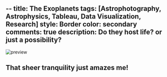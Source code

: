--
title: The Exoplanets
tags: [Astrophotography, Astrophysics, Tableau, Data Visualization, Research]
style: Border
color: secondary
comments: true
description: Do they host life? or just a possibility?
--

![preview](https://i.postimg.cc/sxFxNkz5/collection.png)

## That sheer tranquility just amazes me!


